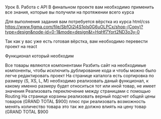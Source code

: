 Урок 8. Работа с API
В финальном проекте вам необходимо применить все знания, которые вы получили на протяжении всего курса

Для выполнения задания вам потребуется вёрстка из курса html/css https://www.figma.com/file/SbfOi2i4S1pIs0G6uOLPCx/shop-(Copy)?type=design&node-id=0-1&mode=design&t=HqHf7Yort2ND3o3y-0

Так как у вас уже есть готовая вёрстка, вам необходимо перевести проект на react

Функционал который необходим

Все товары являются компонентами
Разбить сайт на необходимые компоненты, чтобы исключить дублирование кода и чтобы можно было легче редактировать проект
На странице каталога есть сортировка по размеру (S, XS, L, M) необходимо реализовать даный функционал, к какому именно размеру будет относиться тот или иной товар, не имеет значения
Реализовать переключение между страницами с помощью Routing
На странице корзины реализовать верный подсчет общей цены товаров (GRAND TOTAL $900) плюс при реализовать возможность менять количество товара это так же должно влиять на цену товар (GRAND TOTAL $900